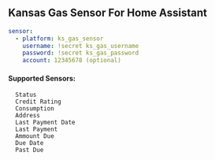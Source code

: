 ## Kansas Gas Sensor For Home Assistant

```yaml
sensor:
  - platform: ks_gas_sensor
    username: !secret ks_gas_username
    password: !secret ks_gas_password
    account: 12345678 (optional)	
```

#### Supported Sensors:
	  Status
      Credit Rating
      Consumption
      Address
      Last Payment Date
      Last Payment
      Ammount Due
      Due Date
      Past Due